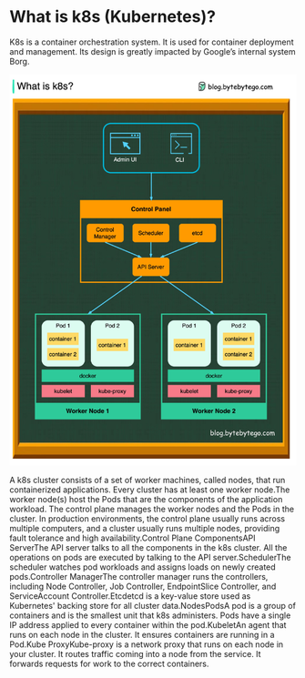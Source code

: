 # What is k8s (Kubernetes)?

K8s is a container orchestration system. It is used for container deployment and management. Its design is greatly impacted by Google’s internal system Borg.<p>
  <img src="../images/k8s.jpeg" style="width: 680px" />
</p>
A k8s cluster consists of a set of worker machines, called nodes, that run containerized applications. Every cluster has at least one worker node.The worker node(s) host the Pods that are the components of the application workload. The control plane manages the worker nodes and the Pods in the cluster. In production environments, the control plane usually runs across multiple computers, and a cluster usually runs multiple nodes, providing fault tolerance and high availability.Control Plane ComponentsAPI ServerThe API server talks to all the components in the k8s cluster. All the operations on pods are executed by talking to the API server.SchedulerThe scheduler watches pod workloads and assigns loads on newly created pods.Controller ManagerThe controller manager runs the controllers, including Node Controller, Job Controller, EndpointSlice Controller, and ServiceAccount Controller.Etcdetcd is a key-value store used as Kubernetes' backing store for all cluster data.NodesPodsA pod is a group of containers and is the smallest unit that k8s administers. Pods have a single IP address applied to every container within the pod.KubeletAn agent that runs on each node in the cluster. It ensures containers are running in a Pod.Kube ProxyKube-proxy is a network proxy that runs on each node in your cluster. It routes traffic coming into a node from the service. It forwards requests for work to the correct containers.